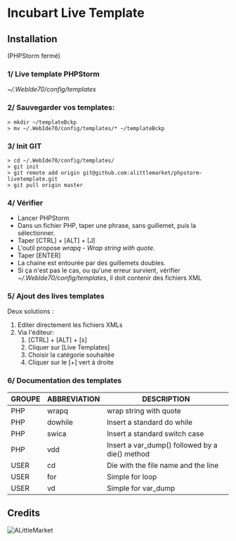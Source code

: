 # Incubart Live Template

## Installation
(PHPStorm fermé)

### 1/ Live template PHPStorm
*~/.WebIde70/config/templates*


### 2/ Sauvegarder vos templates:
```Shell
> mkdir ~/templateBckp
> mv ~/.WebIde70/config/templates/* ~/templateBckp
```


### 3/ Init GIT
```Shell
> cd ~/.WebIde70/config/templates/
> git init
> git remote add origin git@github.com:alittlemarket/phpstorm-livetemplate.git
> git pull origin master
```


### 4/ Vérifier
* Lancer PHPStorm
* Dans un fichier PHP, taper une phrase, sans guillemet, puis la sélectionner.
* Taper [CTRL] + [ALT] + [J]
* L'outil propose *wrapq* - *Wrap string with quote*.
* Taper [ENTER]
* La chaine est entourée par des guillemets doubles.
* Si ça n'est pas le cas, ou qu'une erreur survient, vérifier *~/.WebIde70/config/templates*, il doit contenir des fichiers XML

### 5/ Ajout des lives templates

Deux solutions :

1. Editer directement les fichiers XMLs
2. Via l'éditeur:
    1. [CTRL] + [ALT] + [s]
    2. Cliquer sur [Live Templates]
    3. Choisir la catégorie souhaitée
    4. Cliquer sur le [+] vert à droite

### 6/ Documentation des templates
  
  
GROUPE | ABBREVIATION | DESCRIPTION
--- | --- | ---
PHP | wrapq | wrap string with quote
PHP | dowhile | Insert a standard do while
PHP | swica | Insert a standard switch case
PHP | vdd | Insert a var_dump() followed by a die() method
USER | cd | Die with the file name and the line
USER | for | Simple for loop
USER | vd | Simple for var_dump


## Credits

![ALittleMarket](http://assets_orig.alittlemarket.com/image/header/logo.png)





